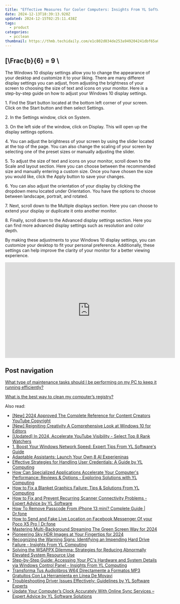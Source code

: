 ```yaml
---
title: "Effective Measures for Cooler Computers: Insights From YL Software Experts"
date: 2024-12-13T18:39:13.920Z
updated: 2024-12-15T02:25:11.438Z
tags:
  - product
categories:
  - pcclean
thumbnail: https://thmb.techidaily.com/e1c802d034de253a949204241dbf65a06fa99afd9e0063ab337a82a91478e440.jpg
---
```


## \[\Frac{b}{6} = 9 \

The Windows 10 display settings allow you to change the appearance of your desktop and customize it to your liking. There are many different display settings you can adjust, from adjusting the brightness of your screen to choosing the size of text and icons on your monitor. Here is a step-by-step guide on how to adjust your Windows 10 display settings. 

1\. Find the Start button located at the bottom left corner of your screen. Click on the Start button and then select Settings.

2\. In the Settings window, click on System.

3\. On the left side of the window, click on Display. This will open up the display settings options. 

4\. You can adjust the brightness of your screen by using the slider located at the top of the page. You can also change the scaling of your screen by selecting one of the preset sizes or manually adjusting the slider.

5\. To adjust the size of text and icons on your monitor, scroll down to the Scale and layout section. Here you can choose between the recommended size and manually entering a custom size. Once you have chosen the size you would like, click the Apply button to save your changes.

6\. You can also adjust the orientation of your display by clicking the dropdown menu located under Orientation. You have the options to choose between landscape, portrait, and rotated.

7\. Next, scroll down to the Multiple displays section. Here you can choose to extend your display or duplicate it onto another monitor.

8\. Finally, scroll down to the Advanced display settings section. Here you can find more advanced display settings such as resolution and color depth. 

By making these adjustments to your Windows 10 display settings, you can customize your desktop to fit your personal preference. Additionally, these settings can help improve the clarity of your monitor for a better viewing experience.

<!-- affiliate ads begin -->
<iframe width="560" height="315" src="https://www.youtube.com/embed/_7AYCS7zBU0?si=7R9oIpE4hyEbtk3x" title="YouTube video player" frameborder="0" allow="accelerometer; autoplay; clipboard-write; encrypted-media; gyroscope; picture-in-picture; web-share" referrerpolicy="strict-origin-when-cross-origin" allowfullscreen></iframe>
<!-- affiliate ads end -->

## Post navigation

[What type of maintenance tasks should I be performing on my PC to keep it running efficiently?](https://tools.techidaily.com/pcclean/products/)

[What is the best way to clean my computer’s registry?](https://tools.techidaily.com/pcclean/products/)

<ins class="adsbygoogle"
     style="display:block"
     data-ad-format="autorelaxed"
     data-ad-client="ca-pub-7571918770474297"
     data-ad-slot="1223367746"></ins>

<ins class="adsbygoogle"
     style="display:block"
     data-ad-client="ca-pub-7571918770474297"
     data-ad-slot="8358498916"
     data-ad-format="auto"
     data-full-width-responsive="true"></ins>

<span class="atpl-alsoreadstyle">Also read:</span>
<div><ul>
<li><a href="https://youtube-blog.techidaily.com/024-approved-the-complete-reference-for-content-creators-youtube-copyright/"><u>[New] 2024 Approved The Complete Reference for Content Creators YouTube Copyright</u></a></li>
<li><a href="https://fox-http.techidaily.com/new-reigniting-creativity-a-comprehensive-look-at-windows-10-for-editors/"><u>[New] Reigniting Creativity A Comprehensive Look at Windows 10 for Editors</u></a></li>
<li><a href="https://youtube-sure.techidaily.com/ed-in-2024-accelerate-youtube-visibility-select-top-8-rank-watchers/"><u>[Updated] In 2024, Accelerate YouTube Visibility - Select Top 8 Rank Watchers</u></a></li>
<li><a href="https://win-hot.techidaily.com/1-boost-your-windows-network-speed-expert-tips-from-yl-softwares-guide/"><u>1. Boost Your Windows Network Speed: Expert Tips From YL Software's Guide</u></a></li>
<li><a href="https://tech-hub.techidaily.com/adaptable-assistants-launch-your-own-8-ai-experieninas/"><u>Adaptable Assistants: Launch Your Own 8 AI Experieninas</u></a></li>
<li><a href="https://win-hot.techidaily.com/effective-strategies-for-handling-user-credentials-a-guide-by-yl-computing/"><u>Effective Strategies for Handling User Credentials: A Guide by YL Computing</u></a></li>
<li><a href="https://win-hot.techidaily.com/how-can-specialized-applications-accelerate-your-computers-performance-reviews-and-options-exploring-solutions-with-yl-computing/"><u>How Can Specialized Applications Accelerate Your Computer's Performance: Reviews & Options - Exploring Solutions with YL Computing</u></a></li>
<li><a href="https://win-hot.techidaily.com/how-to-fix-a-blanket-graphics-failure-tips-and-solutions-from-yl-computing/"><u>How to Fix a Blanket Graphics Failure: Tips & Solutions From YL Computing</u></a></li>
<li><a href="https://win-hot.techidaily.com/how-to-fix-and-prevent-recurring-scanner-connectivity-problems-expert-advice-by-yl-software/"><u>How to Fix and Prevent Recurring Scanner Connectivity Problems - Expert Advice by YL Software</u></a></li>
<li><a href="https://iphone-unlock.techidaily.com/how-to-remove-passcode-from-iphone-13-mini-complete-guide-drfone-by-drfone-ios/"><u>How To Remove Passcode From iPhone 13 mini? Complete Guide | Dr.fone</u></a></li>
<li><a href="https://location-social.techidaily.com/how-to-send-and-fake-live-location-on-facebook-messenger-of-your-poco-x5-pro-drfone-by-drfone-virtual-android/"><u>How to Send and Fake Live Location on Facebook Messenger Of your Poco X5 Pro | Dr.fone</u></a></li>
<li><a href="https://fox-links.techidaily.com/mastering-multi-background-streaming-the-green-screen-way-for-2024/"><u>Mastering Multi-Background Streaming The Green Screen Way for 2024</u></a></li>
<li><a href="https://extra-approaches.techidaily.com/pioneering-sky-hdr-images-at-your-fingertips-for-2024/"><u>Pioneering Sky HDR Images at Your Fingertips for 2024</u></a></li>
<li><a href="https://win-hot.techidaily.com/recognizing-the-warning-signs-identifying-an-impending-hard-drive-failure-insights-from-yl-computing/"><u>Recognizing the Warning Signs: Identifying an Impending Hard Drive Failure - Insights From YL Computing</u></a></li>
<li><a href="https://win-answers.techidaily.com/solving-the-wsappx-dilemma-strategies-for-reducing-abnormally-elevated-system-resource-use/"><u>Solving the WSAPPX Dilemma: Strategies for Reducing Abnormally Elevated System Resource Use</u></a></li>
<li><a href="https://win-hot.techidaily.com/step-by-step-guide-accessing-your-pcs-hardware-and-system-details-via-windows-control-panel-insights-from-yl-computing/"><u>Step-by-Step Guide: Accessing Your PC's Hardware and System Details via Windows Control Panel - Insights From YL Computing</u></a></li>
<li><a href="https://discover-blog.techidaily.com/transforma-tus-audiolibros-w64-directamente-a-formatos-mp3-gratuitos-con-la-herramienta-en-linea-de-movavi/"><u>Transforma Tus Audiolibros W64 Directamente a Formatos MP3 Gratuitos Con La Herramienta en Línea De Movavi</u></a></li>
<li><a href="https://win-hot.techidaily.com/troubleshooting-driver-issues-effectively-guidelines-by-yl-software-experts/"><u>Troubleshooting Driver Issues Effectively: Guidelines by YL Software Experts</u></a></li>
<li><a href="https://win-hot.techidaily.com/update-your-computers-clock-accurately-with-online-sync-services-expert-advice-by-yl-software-solutions/"><u>Update Your Computer’s Clock Accurately With Online Sync Services – Expert Advice by YL Software Solutions</u></a></li>
</ul></div>

